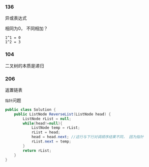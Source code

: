 ### 136

异或表达式

相同为0， 不同相加？
```
1^1 = 0
1^2 = 3
```

### 104

二叉树的本质是递归

### 206

返置链表

`指针`问题

```csharp
public class Solution {
    public ListNode ReverseList(ListNode head) {
        ListNode rList = null;
        while(head!=null){
            ListNode temp = rList;
            rList = head;
            head = head.next; //这行与下行对调顺序结果不同， 因为指针
            rList.next = temp;         
        }
        return rList;
    }
}
```
